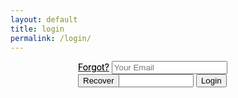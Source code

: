 ```yaml
---
layout: default
title: login
permalink: /login/
---
```

<html>
<head>
<style>
#formContainer{
    width:288px;
    height:321px;
    margin:0 auto;
    position:relative;
    moz-perspective: 800px;
    webkit-perspective: 800px;
    perspective: 800px;
}
#formContainer form{
    width:100%;
    height:100%;
    position:absolute;
    top:0;
    left:0;

    /* Enabling 3d space for the transforms */
    moz-transform-style: preserve-3d;
    webkit-transform-style: preserve-3d;
    transform-style: preserve-3d;

    /* When the forms are flipped, they will be hidden */
    moz-backface-visibility: hidden;
    webkit-backface-visibility: hidden;
    backface-visibility: hidden;

    /* Enabling a smooth animated transition */
    moz-transition:0.8s;
    webkit-transition:0.8s;
    transition:0.8s;

    /* Configure a keyframe animation for Firefox */
    moz-animation: pulse 2s infinite;

    /* Configure it for Chrome and Safari */
    webkit-animation: pulse 2s infinite;
}

#formContainer.flipped #login{

    opacity:0;

    /**
     * Rotating the login form when the
     * flipped class is added to the container
     */

    moz-transform:rotateY(-180deg);
    webkit-transform:rotateY(-180deg);
    transform:rotateY(-180deg);
}

#formContainer.flipped #recover{

    opacity:1;

    /* Rotating the recover div into view */
    moz-transform:rotateY(0deg);
    webkit-transform:rotateY(0deg);
    transform:rotateY(0deg);
}

#login{
    background:url('../img/login_form_bg.jpg') no-repeat;
    z-index:100;
}

#recover{
    background:url('../img/recover_form_bg.jpg') no-repeat;
    z-index:1;
    opacity:0;

    /* Rotating the recover password form by default */
    moz-transform:rotateY(180deg);
    webkit-transform:rotateY(180deg);
    transform:rotateY(180deg);
}

/* Firefox Keyframe Animation */
@-moz-keyframes pulse{
    0%{		box-shadow:0 0 1px #008aff;}
    50%{	box-shadow:0 0 8px #008aff;}
    100%{	box-shadow:0 0 1px #008aff;}
}

/* Webkit keyframe animation */
@-webkit-keyframes pulse{
    0%{		box-shadow:0 0 1px #008aff;}
    50%{	box-shadow:0 0 10px #008aff;}
    100%{	box-shadow:0 0 1px #008aff;}
}
<script src="http://code.jquery.com/ui/1.9.2/jquery-ui.js"></script>
<script type="text/javascript" src="test.js"></script>
</style>
</head>
<body>
<div id="formContainer">
            <form id="login" method="post" action="./">
                <a href="#" id="flipToRecover" class="flipLink">Forgot?</a>
                <input type="text" name="loginEmail" id="loginEmail" placeholder="Email" />
                <input type="password" name="loginPass" id="loginPass" placeholder="Password" />
                <input type="submit" name="submit" value="Login" />
            </form>
            <form id="recover" method="post" action="./">
                <a href="#" id="flipToLogin" class="flipLink">Forgot?</a>
                <input type="text" name="recoverEmail" id="recoverEmail" placeholder="Your Email" />
                <input type="submit" name="submit" value="Recover" />
            </form>
        </div>
</body>
</html>

